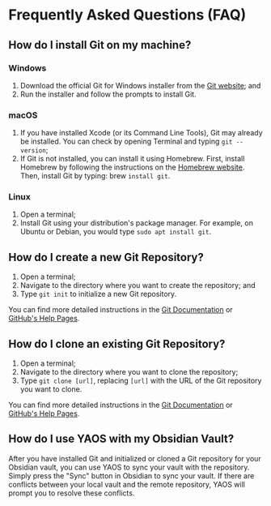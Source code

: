 # Frequently Asked Questions (FAQ)

## How do I install Git on my machine?

### Windows

1. Download the official Git for Windows installer from the [Git website](https://git-scm.com/download/win); and
2. Run the installer and follow the prompts to install Git.

### macOS

1. If you have installed Xcode (or its Command Line Tools), Git may already be installed. You can check by opening Terminal and typing `git --version`;
2. If Git is not installed, you can install it using Homebrew. First, install Homebrew by following the instructions on the [Homebrew website](https://brew.sh). Then, install Git by typing: brew `install git`.

### Linux

1. Open a terminal;
2. Install Git using your distribution's package manager. For example, on Ubuntu or Debian, you would type `sudo apt install git`.

## How do I create a new Git Repository?

1. Open a terminal;
2. Navigate to the directory where you want to create the repository; and
3. Type `git init` to initialize a new Git repository.

You can find more detailed instructions in the [Git Documentation](https://git-scm.com/book/en/v2/Git-Basics-Getting-a-Git-Repository#_git_cloning) or [GitHub's Help Pages](https://docs.github.com/en/get-started/quickstart/create-a-repo).

## How do I clone an existing Git Repository?

1. Open a terminal;
2. Navigate to the directory where you want to clone the repository;
3. Type `git clone [url]`, replacing `[url]` with the URL of the Git repository you want to clone.

You can find more detailed instructions in the [Git Documentation](https://git-scm.com/book/en/v2/Git-Basics-Getting-a-Git-Repository#_git_cloning) or [GitHub's Help Pages](https://docs.github.com/en/repositories/creating-and-managing-repositories/cloning-a-repository).

## How do I use YAOS with my Obsidian Vault?

After you have installed Git and initialized or cloned a Git repository for your Obsidian vault, you can use YAOS to sync your vault with the repository. Simply press the "Sync" button in Obsidian to sync your vault. If there are conflicts between your local vault and the remote repository, YAOS will prompt you to resolve these conflicts.
